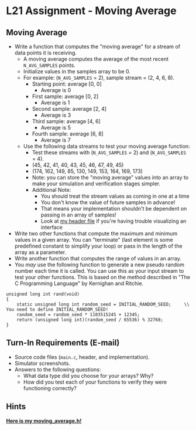 # L21 Assignment - Moving Average

## Moving Average

- Write a function that computes the "moving average" for a stream of data points it is receiving.
    - A moving average computes the average of the most recent `N_AVG_SAMPLES` points.
    - Initialize values in the samples array to be 0.
    - For example: (`N_AVG_SAMPLES` = 2), sample stream = (2, 4, 6, 8).
        - Starting point: average [0, 0]
            - Average is 0
        - First sample: average [0, 2]
            - Average is 1
        - Second sample: average [2, 4]
            - Average is 3
        - Third sample: average [4, 6]
            - Average is 5
        - Fourth sample: average [6, 8]
            - Average is 7
    - Use the following data streams to test your moving average function:
        - Test these streams with (`N_AVG_SAMPLES` = 2) and (`N_AVG_SAMPLES` = 4).
        - (45, 42, 41, 40, 43, 45, 46, 47, 49, 45)
        - (174, 162, 149, 85, 130, 149, 153, 164, 169, 173)
        - Note: you can store the "moving average" values into an array to make your simulation and verification stages simpler.
        - Additional Note:
            - You should treat the stream values as coming in one at a time
            - You don't know the value of future samples in advance!
            - That means your implementation shouldn't be dependent on passing in an array of samples!
            - Look at [my header file](moving_average_h.html) if you're having trouble visualizing an interface
- Write two other functions that compute the maximum and minimum values in a given array.  You can "terminate" (last element is some predefined constant to simplify your loop) or pass in the length of the array as a parameter.
- Write another function that computes the range of values in an array.
- You *may* use the following function to generate a new pseudo random number each time it is called.  You can use this as your input stream to test your other functions.  This is based on the method described in "The C Programming Language" by Kernighan and Ritchie.
```
unsigned long int rand(void)
{
    static unsigned long int random_seed = INITIAL_RANDOM_SEED;     \\ You need to define INITIAL_RANDOM_SEED!
    random_seed = random_seed * 1103515245 + 12345;
    return (unsigned long int)(random_seed / 65536) % 32768;
}
```

## Turn-In Requirements (E-mail)

- Source code files (`main.c`, header, and implementation).
- Simulator screenshots.
- Answers to the following questions:
    - What data type did you choose for your arrays?  Why?
    - How did you test each of your functions to verify they were functioning correctly?

## Hints

**[Here is my moving_average.h!](moving_average_h.html)**

